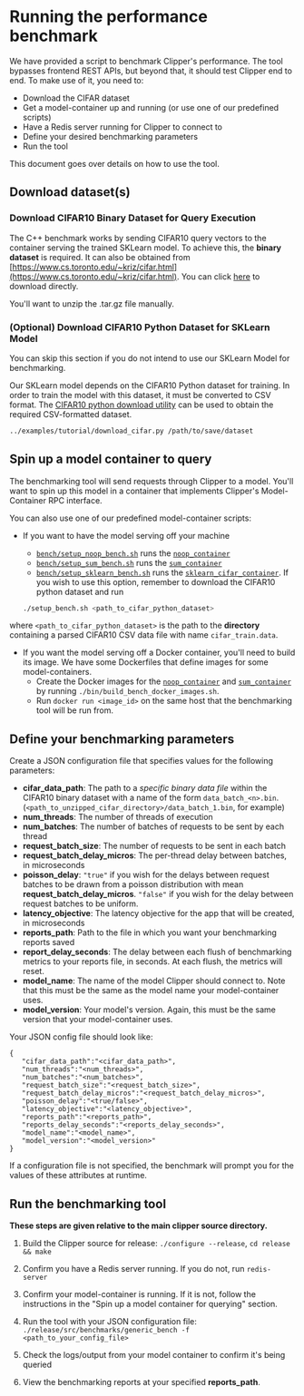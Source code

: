 # Running the performance benchmark

We have provided a script to benchmark Clipper's performance. The tool bypasses frontend REST APIs, but beyond that, it should test Clipper end to end. To make use of it, you need to:

* Download the CIFAR dataset
* Get a model-container up and running (or use one of our predefined scripts)
* Have a Redis server running for Clipper to connect to
* Define your desired benchmarking parameters
* Run the tool

This document goes over details on how to use the tool.

## Download dataset(s)

### Download CIFAR10 Binary Dataset for Query Execution
The C++ benchmark works by sending CIFAR10 query vectors to the container serving the trained SKLearn model. To achieve this, the **binary dataset** is required. It can also be obtained from [https://www.cs.toronto.edu/~kriz/cifar.html](https://www.cs.toronto.edu/~kriz/cifar.html). You can click [here](https://www.cs.toronto.edu/~kriz/cifar-10-binary.tar.gz) to download directly.

You'll want to unzip the .tar.gz file manually.


### (Optional) Download CIFAR10 Python Dataset for SKLearn Model 
You can skip this section if you do not intend to use our SKLearn Model for benchmarking.

Our SKLearn model depends on the CIFAR10 Python dataset for training. In order to train the model with this dataset, it must be converted to CSV format. The [CIFAR10 python download utility](https://github.com/ucbrise/clipper/blob/develop/examples/tutorial/download_cifar.py) can be used to obtain the required CSV-formatted dataset.

```sh
../examples/tutorial/download_cifar.py /path/to/save/dataset
```


## Spin up a model container to query

The benchmarking tool will send requests through Clipper to a model. You'll want to spin up this model in a container that implements Clipper's Model-Container RPC interface.

You can also use one of our predefined model-container scripts:

- If you want to have the model serving off your machine

  - [`bench/setup_noop_bench.sh`](https://github.com/ucbrise/clipper/tree/develop/bench/setup_noop_bench.sh) runs the [`noop_container`](https://github.com/ucbrise/clipper/blob/develop/containers/python/noop_container.py)
  - [`bench/setup_sum_bench.sh`](https://github.com/ucbrise/clipper/tree/develop/bench/setup_sum_bench.sh) runs the [`sum_container`](https://github.com/ucbrise/clipper/blob/develop/containers/python/sum_container.py)
  - [`bench/setup_sklearn_bench.sh`](https://github.com/ucbrise/clipper/tree/develop/bench/setup_sklearn_bench.sh) runs the [`sklearn_cifar_container`](https://github.com/ucbrise/clipper/blob/develop/containers/python/sklearn_cifar_container). If you wish to use this option, remember to download the CIFAR10 python dataset and run
  ```sh
  ./setup_bench.sh <path_to_cifar_python_dataset>
  ```
where `<path_to_cifar_python_dataset>` is the path to the **directory** containing a parsed CIFAR10 CSV data file with name `cifar_train.data`.

- If you want the model serving off a Docker container, you'll need to build its image. We have some Dockerfiles that define images for some model-containers.
  - Create the Docker images for the [`noop_container`](https://github.com/ucbrise/clipper/blob/develop/containers/python/noop_container.py)  and [`sum_container`](https://github.com/ucbrise/clipper/blob/develop/containers/python/sum_container.py) by running `./bin/build_bench_docker_images.sh`.
  - Run `docker run <image_id>` on the same host that the benchmarking tool will be run from.


## Define your benchmarking parameters

Create a JSON configuration file that specifies values for the following parameters:

- **cifar\_data_path**: The path to a *specific binary data file* within the CIFAR10 binary dataset with a name of the form `data_batch_<n>.bin`. (`<path_to_unzipped_cifar_directory>/data_batch_1.bin`, for example)
- **num_threads**: The number of threads of execution
- **num_batches**: The number of batches of requests to be sent by each thread
- **request\_batch_size**: The number of requests to be sent in each batch
- **request\_batch\_delay_micros**: The per-thread delay between batches, in microseconds
- **poisson_delay**: `"true"` if you wish for the delays between request batches to be drawn from a poisson distribution with mean **request\_batch\_delay_micros**. `"false"` if you wish for the delay between request batches to be uniform.
- **latency_objective**: The latency objective for the app that will be created, in microseconds
- **reports_path**: Path to the file in which you want your benchmarking reports saved
- **report\_delay_seconds**: The delay between each flush of benchmarking metrics to your reports file, in seconds. At each flush, the metrics will reset.
- **model_name**: The name of the model Clipper should connect to. Note that this must be the same as the model name your model-container uses.
- **model_version**: Your model's version. Again, this must be the same version that your model-container uses.

Your JSON config file should look like:

```
{
   "cifar_data_path":"<cifar_data_path>",
   "num_threads":"<num_threads>",
   "num_batches":"<num_batches>",
   "request_batch_size":"<request_batch_size>",
   "request_batch_delay_micros":"<request_batch_delay_micros>",
   "poisson_delay":"<true/false>",
   "latency_objective":"<latency_objective>",
   "reports_path":"<reports_path>",
   "reports_delay_seconds":"<reports_delay_seconds>",
   "model_name":"<model_name>",
   "model_version":"<model_version>"
}
```

If a configuration file is not specified, the benchmark will prompt you for the values of these attributes at runtime.

## Run the benchmarking tool
**These steps are given relative to the main clipper source directory.**

1. Build the Clipper source for release: 
`./configure --release`, `cd release && make`

2. Confirm you have a Redis server running. If you do not, run `redis-server`

3. Confirm your model-container is running. If it is not, follow the instructions in the "Spin up a model container for querying" section.

4. Run the tool with your JSON configuration file: `./release/src/benchmarks/generic_bench -f <path_to_your_config_file>`
  
5. Check the logs/output from your model container to confirm it's being queried

6. View the benchmarking reports at your specified **reports_path**.
